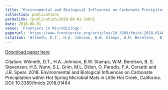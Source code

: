 ```yaml
---
title: "Environmental and Biological Influences on Carbonate Precipitation within Hot Spring Microbial Mats in Little Hot Creek, California"
collection: publications
permalink: /publication/2018-08-01-John2
date: 2018-08-01
venue: 'Frontiers in Microbiology'
paperurl: 'https://www.frontiersin.org/articles/10.3389/fmicb.2018.01464/abstract'
citation: 'Wilmeth, D.T., H.A. Johnson, B.W. Stamps, W.M. Berelson,  B. S. Stevenson, H.S. Nunn, S.L. Grim, M.L. Dillon,  O. Paradis, F.A. Corsetti and J.R. Spear.  2018.  Environmental and Biological Influences on Carbonate Precipitation within Hot Spring Microbial Mats in Little Hot Creek, California.  DOI:  10.3389/fmicb.2018.01464'
---
```


<a href='https://www.frontiersin.org/articles/10.3389/fmicb.2018.01464/abstract'>Download paper here</a>

Citation: Wilmeth, D.T., H.A. Johnson, B.W. Stamps, W.M. Berelson,  B. S. Stevenson, H.S. Nunn, S.L. Grim, M.L. Dillon,  O. Paradis, F.A. Corsetti and J.R. Spear.  2018.  Environmental and Biological Influences on Carbonate Precipitation within Hot Spring Microbial Mats in Little Hot Creek, California.  DOI:  10.3389/fmicb.2018.01464